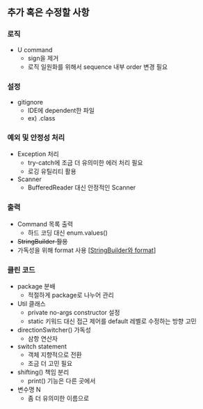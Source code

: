 

## 추가 혹은 수정할 사항

### 로직
   - U command
       - sign을 제거
       - 로직 일원화를 위해서 sequence 내부 order 변경 필요

### 설정
   - gitignore
        - IDE에 dependent한 파일
        - ex) .class
        
### 예외 및 안정성 처리
   - Exception 처리
        - try-catch에 조금 더 유의미한 에러 처리 필요
        - 로깅 유틸리티 활용
   - Scanner
        - BufferedReader 대신 안정적인 Scanner
### 출력
   - Command 목록 출력
        - 하드 코딩 대신 enum.values()
   - ~~StringBuilder 활용~~
   - 가독성을 위해 format 사용 [[StringBuilder와 format](https://stackoverflow.com/questions/44117788/performance-between-string-format-and-stringbuilder)]

### 클린 코드
   - package 분배
        - 적절하게 package로 나누어 관리
   - Util 클래스
        - private no-args constructor 설정
        - static 키워드 대신 접근 제어를 default 레벨로 수정하는 방향 고민
   - directionSwitcher() 가독성
        - 삼항 연산자
   - switch statement
        - 객체 지향적으로 전환
        - 조금 더 고민 필요
   - shifting() 책임 분리
        - print() 기능은 다른 곳에서
   - 변수명 N
        - 좀 더 유의미한 이름으로